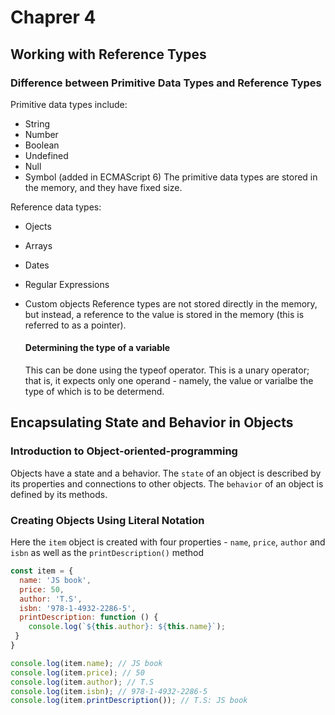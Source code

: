 # Chaprer 4

## Working with Reference Types

### Difference between Primitive Data Types and Reference Types

Primitive data types include:

- String
- Number
- Boolean
- Undefined
- Null
- Symbol (added in ECMAScript 6)
  The primitive data types are stored in the memory, and they have fixed size.

Reference data types:

- Ojects
- Arrays
- Dates
- Regular Expressions
- Custom objects
  Reference types are not stored directly in the memory, but instead, a reference to the value is stored in the memory (this is referred to as a pointer).
  
  #### Determining the type of a variable
  This can be done using the typeof operator. This is a unary operator; that is, it expects only one operand - namely, the value or varialbe the type of which is to be determend.

## Encapsulating State and Behavior in Objects
### Introduction to Object-oriented-programming
Objects have a state and a behavior. The `state` of an object is described by its properties and connections to other objects. The `behavior` of an object is defined by its methods.
### Creating Objects Using Literal Notation
Here the `item` object is created with four properties - `name`, `price`, `author` and `isbn` as well as the `printDescription()` method
```js
const item = {
  name: 'JS book',
  price: 50,
  author: 'T.S',
  isbn: '978-1-4932-2286-5',
  printDescription: function () {
    console.log(`${this.author}: ${this.name}`);
 }
}

console.log(item.name); // JS book
console.log(item.price); // 50
console.log(item.author); // T.S
console.log(item.isbn); // 978-1-4932-2286-5
console.log(item.printDescription()); // T.S: JS book
```

